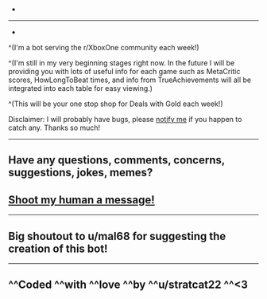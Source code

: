 
-
---
-
^(I'm a bot serving the r/XboxOne community each week!)

^(I'm still in my very beginning stages right  now. In the future I will be providing you with lots of useful info for each game such as MetaCritic scores, HowLongToBeat times, and info from TrueAchievements will all be integrated into each table for easy viewing.)

^(This will be your one stop shop for Deals with Gold each week!)

Disclaimer: I will probably have bugs, please [notify me](https://www.reddit.com/message/compose/?to=stratcat22) if you happen to catch any. Thanks so much!

---
Have any questions, comments, concerns, suggestions, jokes, memes?
-
[Shoot my human a message!](https://www.reddit.com/message/compose/?to=stratcat22)
-
---

Big shoutout to u/mal68 for suggesting the creation of this bot!
-
---

^^Coded ^^with ^^love ^^by ^^u/stratcat22 ^^<3 
---